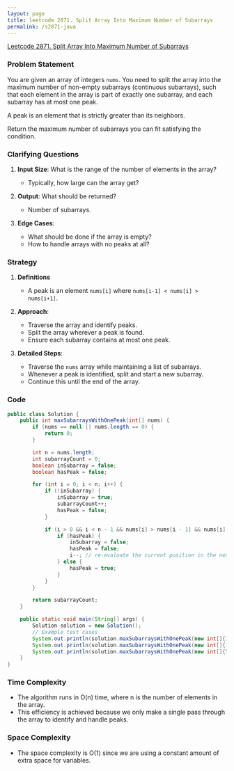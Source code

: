 ```yaml
---
layout: page
title: leetcode 2871. Split Array Into Maximum Number of Subarrays
permalink: /s2871-java
---
```

[Leetcode 2871. Split Array Into Maximum Number of Subarrays](https://algoadvance.github.io/algoadvance/l2871)
### Problem Statement

You are given an array of integers `nums`. You need to split the array into the maximum number of non-empty subarrays (continuous subarrays), such that each element in the array is part of exactly one subarray, and each subarray has at most one peak.

A peak is an element that is strictly greater than its neighbors.

Return the maximum number of subarrays you can fit satisfying the condition.

### Clarifying Questions

1. **Input Size**: What is the range of the number of elements in the array?
   - Typically, how large can the array get?

2. **Output**: What should be returned?
   - Number of subarrays.

3. **Edge Cases**:
   - What should be done if the array is empty?
   - How to handle arrays with no peaks at all?

### Strategy

1. **Definitions**
   - A peak is an element `nums[i]` where `nums[i-1] < nums[i] > nums[i+1]`.

2. **Approach**:
   - Traverse the array and identify peaks.
   - Split the array wherever a peak is found.
   - Ensure each subarray contains at most one peak.

3. **Detailed Steps**:
   - Traverse the `nums` array while maintaining a list of subarrays.
   - Whenever a peak is identified, split and start a new subarray.
   - Continue this until the end of the array.

### Code

```java
public class Solution {
    public int maxSubarraysWithOnePeak(int[] nums) {
        if (nums == null || nums.length == 0) {
            return 0;
        }

        int n = nums.length;
        int subarrayCount = 0;
        boolean inSubarray = false;
        boolean hasPeak = false;

        for (int i = 0; i < n; i++) {
            if (!inSubarray) {
                inSubarray = true;
                subarrayCount++;
                hasPeak = false;
            }

            if (i > 0 && i < n - 1 && nums[i] > nums[i - 1] && nums[i] > nums[i + 1]) {
                if (hasPeak) {
                    inSubarray = false;
                    hasPeak = false;
                    i--; // re-evaluate the current position in the next subarray
                } else {
                    hasPeak = true;
                }
            }
        }

        return subarrayCount;
    }

    public static void main(String[] args) {
        Solution solution = new Solution();
        // Example test cases
        System.out.println(solution.maxSubarraysWithOnePeak(new int[]{1, 3, 2, 4, 3, 5, 1})); // 3
        System.out.println(solution.maxSubarraysWithOnePeak(new int[]{1, 2, 3, 4, 5})); // 1
        System.out.println(solution.maxSubarraysWithOnePeak(new int[]{5, 4, 3, 2, 1})); // 5
    }
}
```

### Time Complexity

- The algorithm runs in O(n) time, where n is the number of elements in the array.
- This efficiency is achieved because we only make a single pass through the array to identify and handle peaks.

### Space Complexity

- The space complexity is O(1) since we are using a constant amount of extra space for variables.